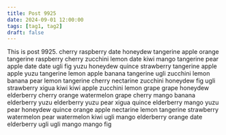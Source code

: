 ```yaml
---
title: Post 9925
date: 2024-09-01 12:00:00
tags: [tag1, tag2]
draft: false
---
```

This is post 9925.
cherry
raspberry
date
honeydew
tangerine
apple
orange
tangerine
raspberry
cherry
zucchini
lemon
date
kiwi
mango
tangerine
pear
apple
date
date
ugli
fig
yuzu
honeydew
quince
strawberry
tangerine
apple
apple
yuzu
tangerine
lemon
apple
banana
tangerine
ugli
zucchini
lemon
banana
pear
lemon
tangerine
cherry
nectarine
zucchini
honeydew
fig
ugli
strawberry
xigua
kiwi
kiwi
apple
zucchini
lemon
grape
grape
honeydew
elderberry
cherry
orange
watermelon
grape
cherry
mango
banana
elderberry
yuzu
elderberry
yuzu
pear
xigua
quince
elderberry
mango
yuzu
pear
honeydew
quince
orange
apple
nectarine
lemon
tangerine
strawberry
watermelon
pear
watermelon
kiwi
ugli
mango
elderberry
orange
date
elderberry
ugli
ugli
mango
mango
fig
